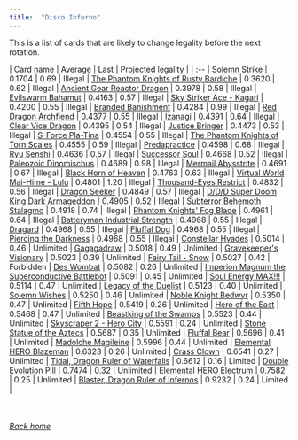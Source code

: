 ```yaml
---
title:  "Disco Inferno"
---
```


This is a list of cards that are likely to change legality before the next rotation.

| Card name | Average | Last | Projected legality |
| :-- |
[Solemn Strike](https://db.ygoprodeck.com/card/?search=Solemn%20Strike) | 0.1704 | 0.69 | Illegal |
[The Phantom Knights of Rusty Bardiche](https://db.ygoprodeck.com/card/?search=The%20Phantom%20Knights%20of%20Rusty%20Bardiche) | 0.3620 | 0.62 | Illegal |
[Ancient Gear Reactor Dragon](https://db.ygoprodeck.com/card/?search=Ancient%20Gear%20Reactor%20Dragon) | 0.3978 | 0.58 | Illegal |
[Evilswarm Bahamut](https://db.ygoprodeck.com/card/?search=Evilswarm%20Bahamut) | 0.4163 | 0.57 | Illegal |
[Sky Striker Ace - Kagari](https://db.ygoprodeck.com/card/?search=Sky%20Striker%20Ace%20-%20Kagari) | 0.4200 | 0.55 | Illegal |
[Branded Banishment](https://db.ygoprodeck.com/card/?search=Branded%20Banishment) | 0.4284 | 0.99 | Illegal |
[Red Dragon Archfiend](https://db.ygoprodeck.com/card/?search=Red%20Dragon%20Archfiend) | 0.4377 | 0.55 | Illegal |
[Izanagi](https://db.ygoprodeck.com/card/?search=Izanagi) | 0.4391 | 0.64 | Illegal |
[Clear Vice Dragon](https://db.ygoprodeck.com/card/?search=Clear%20Vice%20Dragon) | 0.4395 | 0.54 | Illegal |
[Justice Bringer](https://db.ygoprodeck.com/card/?search=Justice%20Bringer) | 0.4473 | 0.53 | Illegal |
[S-Force Pla-Tina](https://db.ygoprodeck.com/card/?search=S-Force%20Pla-Tina) | 0.4554 | 0.55 | Illegal |
[The Phantom Knights of Torn Scales](https://db.ygoprodeck.com/card/?search=The%20Phantom%20Knights%20of%20Torn%20Scales) | 0.4555 | 0.59 | Illegal |
[Predapractice](https://db.ygoprodeck.com/card/?search=Predapractice) | 0.4598 | 0.68 | Illegal |
[Ryu Senshi](https://db.ygoprodeck.com/card/?search=Ryu%20Senshi) | 0.4636 | 0.57 | Illegal |
[Successor Soul](https://db.ygoprodeck.com/card/?search=Successor%20Soul) | 0.4668 | 0.52 | Illegal |
[Paleozoic Dinomischus](https://db.ygoprodeck.com/card/?search=Paleozoic%20Dinomischus) | 0.4689 | 0.98 | Illegal |
[Mermail Abysstrite](https://db.ygoprodeck.com/card/?search=Mermail%20Abysstrite) | 0.4691 | 0.67 | Illegal |
[Black Horn of Heaven](https://db.ygoprodeck.com/card/?search=Black%20Horn%20of%20Heaven) | 0.4763 | 0.63 | Illegal |
[Virtual World Mai-Hime - Lulu](https://db.ygoprodeck.com/card/?search=Virtual%20World%20Mai-Hime%20-%20Lulu) | 0.4801 | 1.20 | Illegal |
[Thousand-Eyes Restrict](https://db.ygoprodeck.com/card/?search=Thousand-Eyes%20Restrict) | 0.4832 | 0.56 | Illegal |
[Dragon Seeker](https://db.ygoprodeck.com/card/?search=Dragon%20Seeker) | 0.4849 | 0.57 | Illegal |
[D/D/D Super Doom King Dark Armageddon](https://db.ygoprodeck.com/card/?search=D/D/D%20Super%20Doom%20King%20Dark%20Armageddon) | 0.4905 | 0.52 | Illegal |
[Subterror Behemoth Stalagmo](https://db.ygoprodeck.com/card/?search=Subterror%20Behemoth%20Stalagmo) | 0.4918 | 0.74 | Illegal |
[Phantom Knights' Fog Blade](https://db.ygoprodeck.com/card/?search=Phantom%20Knights'%20Fog%20Blade) | 0.4961 | 0.64 | Illegal |
[Batteryman Industrial Strength](https://db.ygoprodeck.com/card/?search=Batteryman%20Industrial%20Strength) | 0.4968 | 0.55 | Illegal |
[Dragard](https://db.ygoprodeck.com/card/?search=Dragard) | 0.4968 | 0.55 | Illegal |
[Fluffal Dog](https://db.ygoprodeck.com/card/?search=Fluffal%20Dog) | 0.4968 | 0.55 | Illegal |
[Piercing the Darkness](https://db.ygoprodeck.com/card/?search=Piercing%20the%20Darkness) | 0.4968 | 0.55 | Illegal |
[Constellar Hyades](https://db.ygoprodeck.com/card/?search=Constellar%20Hyades) | 0.5014 | 0.46 | Unlimited |
[Gagagadraw](https://db.ygoprodeck.com/card/?search=Gagagadraw) | 0.5018 | 0.49 | Unlimited |
[Gravekeeper's Visionary](https://db.ygoprodeck.com/card/?search=Gravekeeper's%20Visionary) | 0.5023 | 0.39 | Unlimited |
[Fairy Tail - Snow](https://db.ygoprodeck.com/card/?search=Fairy%20Tail%20-%20Snow) | 0.5027 | 0.42 | Forbidden |
[Des Wombat](https://db.ygoprodeck.com/card/?search=Des%20Wombat) | 0.5082 | 0.26 | Unlimited |
[Imperion Magnum the Superconductive Battlebot](https://db.ygoprodeck.com/card/?search=Imperion%20Magnum%20the%20Superconductive%20Battlebot) | 0.5091 | 0.45 | Unlimited |
[Soul Energy MAX!!!](https://db.ygoprodeck.com/card/?search=Soul%20Energy%20MAX!!!) | 0.5114 | 0.47 | Unlimited |
[Legacy of the Duelist](https://db.ygoprodeck.com/card/?search=Legacy%20of%20the%20Duelist) | 0.5123 | 0.40 | Unlimited |
[Solemn Wishes](https://db.ygoprodeck.com/card/?search=Solemn%20Wishes) | 0.5250 | 0.46 | Unlimited |
[Noble Knight Bedwyr](https://db.ygoprodeck.com/card/?search=Noble%20Knight%20Bedwyr) | 0.5350 | 0.47 | Unlimited |
[Fifth Hope](https://db.ygoprodeck.com/card/?search=Fifth%20Hope) | 0.5419 | 0.26 | Unlimited |
[Hero of the East](https://db.ygoprodeck.com/card/?search=Hero%20of%20the%20East) | 0.5468 | 0.47 | Unlimited |
[Beastking of the Swamps](https://db.ygoprodeck.com/card/?search=Beastking%20of%20the%20Swamps) | 0.5523 | 0.44 | Unlimited |
[Skyscraper 2 - Hero City](https://db.ygoprodeck.com/card/?search=Skyscraper%202%20-%20Hero%20City) | 0.5591 | 0.24 | Unlimited |
[Stone Statue of the Aztecs](https://db.ygoprodeck.com/card/?search=Stone%20Statue%20of%20the%20Aztecs) | 0.5687 | 0.35 | Unlimited |
[Fluffal Bear](https://db.ygoprodeck.com/card/?search=Fluffal%20Bear) | 0.5696 | 0.41 | Unlimited |
[Madolche Magileine](https://db.ygoprodeck.com/card/?search=Madolche%20Magileine) | 0.5996 | 0.44 | Unlimited |
[Elemental HERO Blazeman](https://db.ygoprodeck.com/card/?search=Elemental%20HERO%20Blazeman) | 0.6323 | 0.26 | Unlimited |
[Crass Clown](https://db.ygoprodeck.com/card/?search=Crass%20Clown) | 0.6541 | 0.27 | Unlimited |
[Tidal, Dragon Ruler of Waterfalls](https://db.ygoprodeck.com/card/?search=Tidal,%20Dragon%20Ruler%20of%20Waterfalls) | 0.6612 | 0.16 | Limited |
[Double Evolution Pill](https://db.ygoprodeck.com/card/?search=Double%20Evolution%20Pill) | 0.7474 | 0.32 | Unlimited |
[Elemental HERO Electrum](https://db.ygoprodeck.com/card/?search=Elemental%20HERO%20Electrum) | 0.7582 | 0.25 | Unlimited |
[Blaster, Dragon Ruler of Infernos](https://db.ygoprodeck.com/card/?search=Blaster,%20Dragon%20Ruler%20of%20Infernos) | 0.9232 | 0.24 | Limited |

<br>

###### [Back home](index)